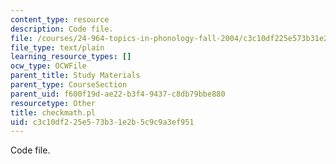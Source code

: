 ```yaml
---
content_type: resource
description: Code file.
file: /courses/24-964-topics-in-phonology-fall-2004/c3c10df225e573b31e2b5c9c9a3ef951_checkmath.pl
file_type: text/plain
learning_resource_types: []
ocw_type: OCWFile
parent_title: Study Materials
parent_type: CourseSection
parent_uid: f600f19d-ae22-b3f4-9437-c8db79bbe880
resourcetype: Other
title: checkmath.pl
uid: c3c10df2-25e5-73b3-1e2b-5c9c9a3ef951
---
```

Code file.

